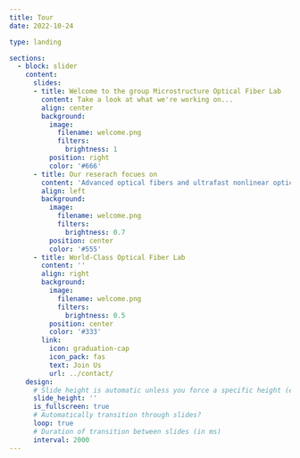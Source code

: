 ```yaml
---
title: Tour
date: 2022-10-24

type: landing

sections:
  - block: slider
    content:
      slides:
      - title: Welcome to the group Microstructure Optical Fiber Lab
        content: Take a look at what we're working on...
        align: center
        background:
          image:
            filename: welcome.png
            filters:
              brightness: 1
          position: right
          color: '#666'
      - title: Our reserach focues on
        content: 'Advanced optical fibers and ultrafast nonlinear optics'
        align: left
        background:
          image:
            filename: welcome.png
            filters:
              brightness: 0.7
          position: center
          color: '#555'
      - title: World-Class Optical Fiber Lab
        content: ''
        align: right
        background:
          image:
            filename: welcome.png
            filters:
              brightness: 0.5
          position: center
          color: '#333'
        link:
          icon: graduation-cap
          icon_pack: fas
          text: Join Us
          url: ../contact/
    design:
      # Slide height is automatic unless you force a specific height (e.g. '400px')
      slide_height: ''
      is_fullscreen: true
      # Automatically transition through slides?
      loop: true
      # Duration of transition between slides (in ms)
      interval: 2000
---
```

